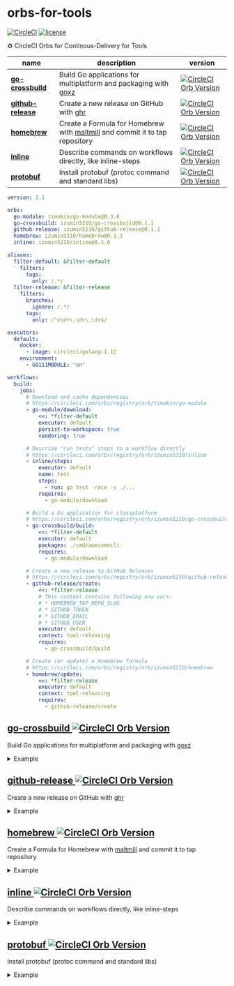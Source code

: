 # orbs-for-tools
[![CircleCI](https://circleci.com/gh/izumin5210/orbs-for-tools/tree/master.svg?style=svg)](https://circleci.com/gh/izumin5210/orbs-for-tools/tree/master)
[![license](https://img.shields.io/github/license/izumin5210/orbs-for-tools.svg)](./LICENSE)

:recycle: CircleCI Orbs for Continous-Delivery for Tools

| name | description | version |
| --- | --- | --- |
| [**go-crossbuild**](#go-crossbuild-) | Build Go applications for multiplatform and packaging with [goxz](https://github.com/Songmu/goxz) | [![CircleCI Orb Version](https://img.shields.io/badge/endpoint.svg?url=https://badges.circleci.io/orb/izumin5210/go-crossbuild)](https://circleci.com/orbs/registry/orb/izumin5210/go-crossbuild) |
| [**github-release**](#github-release-) | Create a new release on GitHub with [ghr](https://github.com/tcnksm/ghr) | [![CircleCI Orb Version](https://img.shields.io/badge/endpoint.svg?url=https://badges.circleci.io/orb/izumin5210/github-release)](https://circleci.com/orbs/registry/orb/izumin5210/github-release) |
| [**homebrew**](#homebrew-) | Create a Formula for Homebrew with [maltmill](https://github.com/Songmu/maltmill) and commit it to tap repository | [![CircleCI Orb Version](https://img.shields.io/badge/endpoint.svg?url=https://badges.circleci.io/orb/izumin5210/homebrew)](https://circleci.com/orbs/registry/orb/izumin5210/homebrew) |
| [**inline**](#inline-) | Describe commands on workflows directly, like inline-steps | [![CircleCI Orb Version](https://img.shields.io/badge/endpoint.svg?url=https://badges.circleci.io/orb/izumin5210/inline)](https://circleci.com/orbs/registry/orb/izumin5210/inline) |
| [**protobuf**](#protobuf-) | Install protobuf (protoc command and standard libs) | [![CircleCI Orb Version](https://img.shields.io/badge/endpoint.svg?url=https://badges.circleci.io/orb/izumin5210/protobuf)](https://circleci.com/orbs/registry/orb/izumin5210/protobuf) |

```yaml
version: 2.1

orbs:
  go-module: timakin/go-module@0.3.0
  go-crossbuild: izumin5210/go-crossbuild@0.1.1
  github-release: izumin5210/github-release@0.1.1
  homebrew: izumin5210/homebrew@0.1.3
  inline: izumin5210/inline@0.1.0

aliases:
  filter-default: &filter-default
    filters:
      tags:
        only: /.*/
  filter-release: &filter-release
    filters:
      branches:
        ignore: /.*/
      tags:
        only: /^v\d+\.\d+\.\d+$/

executors:
  default:
    docker:
      - image: circleci/golang:1.12
    environment:
      - GO111MODULE: "on"

workflows:
  build:
    jobs:
      # Download and cache dependencies
      # https://circleci.com/orbs/registry/orb/timakin/go-module
      - go-module/download:
          <<: *filter-default
          executor: default
          persist-to-workspace: true
          vendoring: true

      # Describe "run tests" steps to a workflow directly
      # https://circleci.com/orbs/registry/orb/izumin5210/inline
      - inline/steps:
          executor: default
          name: test
          steps:
            - run: go test -race -v ./...
          requires:
            - go-module/download

      # Build a Go application for clossplatform
      # https://circleci.com/orbs/registry/orb/izumin5210/go-crossbuild
      - go-crossbuild/build:
          <<: *filter-default
          executor: default
          packages: ./cmd/awesomecli
          requires:
            - go-module/download

      # Create a new release to GitHub Releases
      # https://circleci.com/orbs/registry/orb/izumin5210/github-release
      - github-release/create:
          <<: *filter-release
          # This context contains following env vars:
          # * HOMEBREW_TAP_REPO_SLUG
          # * GITHUB_TOKEN
          # * GITHUB_EMAIL
          # * GITHUB_USER
          executor: default
          context: tool-releasing
          requires:
            - go-crossbuild/build

      # Create (or update) a Homebrew formula
      # https://circleci.com/orbs/registry/orb/izumin5210/homebrew
      - homebrew/update:
          <<: *filter-release
          executor: default
          context: tool-releasing
          requires:
            - github-release/create
```


## [go-crossbuild ![CircleCI Orb Version](https://img.shields.io/badge/endpoint.svg?url=https://badges.circleci.io/orb/izumin5210/go-crossbuild)](https://circleci.com/orbs/registry/orb/izumin5210/go-crossbuild)

Build Go applications for multiplatform and packaging with [goxz](https://github.com/Songmu/goxz)

<details>
<summary>Example</summary>

```yaml
workflows:
  build:
    jobs:
      # you should download dependencies
      - setup

      - go-crossbuild/build:
          executor: default
          packages: ./cmd/awesomecli
          workspace-root: /go/src/github.com/example/awesomecli
          requires:
            - setup
```

</details>


## [github-release ![CircleCI Orb Version](https://img.shields.io/badge/endpoint.svg?url=https://badges.circleci.io/orb/izumin5210/github-release)](https://circleci.com/orbs/registry/orb/izumin5210/github-release)

Create a new release on GitHub with [ghr](https://github.com/tcnksm/ghr)

<details>
<summary>Example</summary>

```yaml
aliases:
  filter-release: &filter-release
    filters:
      branches:
        ignore: /.*/
      tags:
        only: /^v\d+\.\d+\.\d+$/

workflows:
  build:
    jobs:
      # you should put built binaries into <path> of github-release/create
      # default: ./artifacts/
      - build

      - github-release/create:
          <<: *filter-release
          # This context contains following env vars:
          # * GITHUB_TOKEN
          context: tool-releasing
          requires:
            - go-crossbuild/build
```

</details>


## [homebrew ![CircleCI Orb Version](https://img.shields.io/badge/endpoint.svg?url=https://badges.circleci.io/orb/izumin5210/homebrew)](https://circleci.com/orbs/registry/orb/izumin5210/homebrew)

Create a Formula for Homebrew with [maltmill](https://github.com/Songmu/maltmill) and commit it to tap repository

<details>
<summary>Example</summary>

```yaml
aliases:
  filter-release: &filter-release
    filters:
      branches:
        ignore: /.*/
      tags:
        only: /^v\d+\.\d+\.\d+$/

workflows:
  build:
    jobs:
      - homebrew/update:
          <<: *filter-release
          # This context contains following env vars:
          # * HOMEBREW_TAP_REPO_SLUG
          # * GITHUB_TOKEN
          # * GITHUB_EMAIL
          # * GITHUB_USER
          context: tool-releasing
          requires:
            - github-release/create
```

</details>


## [inline ![CircleCI Orb Version](https://img.shields.io/badge/endpoint.svg?url=https://badges.circleci.io/orb/izumin5210/inline)](https://circleci.com/orbs/registry/orb/izumin5210/inline)

Describe commands on workflows directly, like inline-steps

<details>
<summary>Example</summary>

```yaml
version: 2.1

orbs:
  go-module: timakin/go-module@0.3.0
  inline: izumin5210/inline@0.0.1

executors:
  golang:
    parameters:
      version:
        type: string
    docker:
      - image: circleci/golang:<< parameters.version >>
    environment:
      - GO111MODULE: "on"

aliases:
  go1.11: &go-1-11
    executor:
      name: golang
      version: '1.11'
  go1.12: &go-1-12
    executor:
      name: golang
      version: '1.12'

workflows:
  test:
    jobs:
      - go-module/download:
          <<: *go-1-12
          name: 'setup-1.12'
          persist-to-workspace: true
          vendoring: true

      - go-module/download:
          <<: *go-1-11
          name: 'setup-1.11'
          persist-to-workspace: true
          vendoring: true

      - inline/steps:
          <<: *go-1-12
          name: 'test-1.12'
          steps:
            - run: make cover
            - run: bash <(curl -s https://codecov.io/bash)
          requires:
            - setup-1.12

      - inline/steps:
          <<: *go-1-11
          name: 'test-1.11'
          steps:
            - run: make test
          requires:
            - setup-1.11

      - inline/steps:
          <<: *go-1-12
          name: 'test-e2e-1.12'
          steps:
            - run: make test-e2e
          requires:
            - setup-1.12

      - inline/steps:
          <<: *go-1-11
          name: 'test-e2e-1.11'
          steps:
            - run: make test-e2e
          requires:
            - setup-1.11
```

</details>


## [protobuf ![CircleCI Orb Version](https://img.shields.io/badge/endpoint.svg?url=https://badges.circleci.io/orb/izumin5210/protobuf)](https://circleci.com/orbs/registry/orb/izumin5210/protobuf)

Install protobuf (protoc command and standard libs)

<details>
<summary>Example</summary>

```yaml
version: 2.1

orbs:
  protobuf: izumin5210/protobuf@0.0.1

jobs:
  protoc:
    docker:
      - image: circleci/golang
    steps:
      - run: protoc --version

workflows:
  build:
    jobs:
      - protobuf/install

      - protoc
```

</details>
